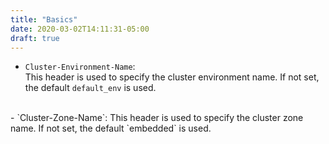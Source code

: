 ```yaml
---
title: "Basics"
date: 2020-03-02T14:11:31-05:00
draft: true
---
```



- `Cluster-Environment-Name`:  
 This header is used to specify the cluster environment name. If not set, the default `default_env` is used. 
<br />
- `Cluster-Zone-Name`:  
 This header is used to specify the cluster zone name. If not set, the default `embedded` is used. 
